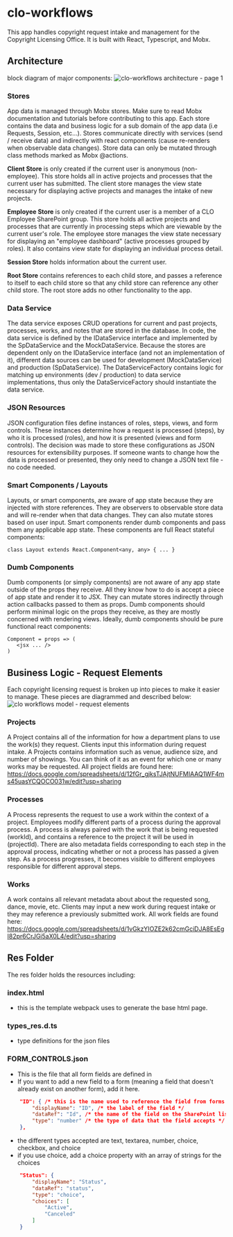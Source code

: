# clo-workflows

This app handles copyright request intake and management for the Copyright Licensing Office. It is built with React, Typescript, and Mobx.

## Architecture

block diagram of major components:
![clo-workflows architecture - page 1](https://user-images.githubusercontent.com/19392776/37235376-5c7164b4-23bb-11e8-99f5-9fd256dfde96.png)

### Stores

App data is managed through Mobx stores. Make sure to read Mobx documentation and tutorials before contributing to this app.
Each store contains the data and business logic for a sub domain of the app data (i.e Requests, Session, etc...).
Stores communicate directly with services (send / receive data) and indirectly with react components (cause re-renders when observable data changes).
Store data can only be mutated through class methods marked as Mobx @actions.

**Client Store** is only created if the current user is anonymous (non-employee).
This store holds all in active projects and processes that the current user has submitted.
The client store manages the view state necessary for displaying active projects and manages the intake of new projects.

**Employee Store** is only created if the current user is a member of a CLO Employee SharePoint group.
This store holds all active projects and processes that are currently in processing steps which are viewable by the current user's role.
The employee store manages the view state necessary for displaying an "employee dashboard" (active processes grouped by roles).
It also contains view state for displaying an individual process detail.

**Session Store** holds information about the current user.

**Root Store** contains references to each child store, and passes a reference to itself to each child store so that any child store can reference any other child store.
The root store adds no other functionality to the app.

### Data Service

The data service exposes CRUD operations for current and past projects, processes, works, and notes that are stored in the database.
In code, the data service is defined by the IDataService interface and implemented by the SpDataService and the MockDataService.
Because the stores are dependent only on the IDataService interface (and not an implementation of it), different data sources can be used for development (MockDataService) and production (SpDataService).
The DataServiceFactory contains logic for matching up environments (dev / production) to data service implementations, thus only the DataServiceFactory should instantiate the data service.

### JSON Resources

JSON configuration files define instances of roles, steps, views, and form controls.
These instances determine how a request is processed (steps), by who it is processed (roles), and how it is presented (views and form controls).
The decision was made to store these configurations as JSON resources for extensibility purposes.
If someone wants to change how the data is processed or presented, they only need to change a JSON text file - no code needed.

### Smart Components / Layouts

Layouts, or smart components, are aware of app state because they are injected with store references.
They are observers to observable store data and will re-render when that data changes.
They can also mutate stores based on user input.
Smart components render dumb components and pass them any applicable app state.
These components are full React stateful components:

```
class Layout extends React.Component<any, any> { ... }
```

### Dumb Components

Dumb components (or simply components) are not aware of any app state outside of the props they receive.
All they know how to do is accept a piece of app state and render it to JSX.
They can mutate stores indirectly through action callbacks passed to them as props.
Dumb components should perform minimal logic on the props they receive, as they are mostly concerned with rendering views.
Ideally, dumb components should be pure functional react components:

```tsx
Component = props => (
   <jsx ... />
)
```

## Business Logic - Request Elements

Each copyright licensing request is broken up into pieces to make it easier to manage.
These pieces are diagrammed and described below:
![clo workflows model - request elements](https://user-images.githubusercontent.com/19392776/37231219-9d97025a-23a7-11e8-95df-09b068c5780f.png)

### Projects

A Project contains all of the information for how a department plans to use the work(s) they request.
Clients input this information during request intake.
A Projects contains information such as venue, audience size, and number of showings.
You can think of it as an event for which one or many works may be requested.
All project fields are found here: https://docs.google.com/spreadsheets/d/12fGr_gjksTJAjtNUFMIAAQ1WF4ms45uasYCQOCO031w/edit?usp=sharing

### Processes

A Process represents the request to use a work within the context of a project.
Employees modify different parts of a process during the approval process.
A process is always paired with the work that is being requested (workId), and contains a reference to the project it will be used in (projectId).
There are also metadata fields corresponding to each step in the approval process, indicating whether or not a process has passed a given step.
As a process progresses, it becomes visible to different employees responsible for different approval steps.

### Works

A work contains all relevant metadata about about the requested song, dance, movie, etc.
Clients may input a new work during request intake or they may reference a previously submitted work.
All work fields are found here: https://docs.google.com/spreadsheets/d/1vGkzYIOZE2k62cmGciDJA8EsEgI82pr6CrJGi5aX0L4/edit?usp=sharing

## Res Folder

The res folder holds the resources including:

### index.html

*   this is the template webpack uses to generate the base html page.

### types_res.d.ts

*   type definitions for the json files

### FORM_CONTROLS.json

*   This is the file that all form fields are defined in
*   If you want to add a new field to a form (meaning a field that doesn't already exist on another form), add it here.

```json
    "ID": { /* this is the name used to reference the field from forms */
        "displayName": "ID", /* the label of the field */
        "dataRef": "Id", /* the name of the field on the SharePoint list, this maps to what's sent and received in requests to SharePoint */
        "type": "number" /* the type of data that the field accepts */
    },
```

*   the different types accepted are text, textarea, number, choice, checkbox, and choice
*   if you use choice, add a choice property with an array of strings for the choices

```json
    "Status": {
        "displayName": "Status",
        "dataRef": "status",
        "type": "choice",
        "choices": [
            "Active",
            "Canceled"
        ]
    }
```
